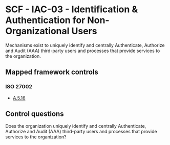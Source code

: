 # SCF - IAC-03 - Identification & Authentication for Non-Organizational Users
Mechanisms exist to uniquely identify and centrally Authenticate, Authorize and Audit (AAA) third-party users and processes that provide services to the organization.
## Mapped framework controls
### ISO 27002
- [A.5.16](../iso27002/a-5.md#a516)
  
## Control questions
Does the organization uniquely identify and centrally Authenticate, Authorize and Audit (AAA) third-party users and processes that provide services to the organization?
  